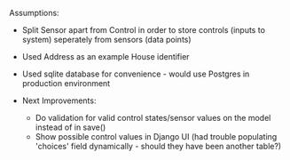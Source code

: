 Assumptions:

- Split Sensor apart from Control in order to store controls (inputs to system) seperately from sensors (data points)

- Used Address as an example House identifier

- Used sqlite database for convenience - would use Postgres in production environment 

- Next Improvements:
    - Do validation for valid control states/sensor values on the model instead of in save()
    - Show possible control values in Django UI (had trouble populating 'choices' field dynamically - should they have been another table?)
 